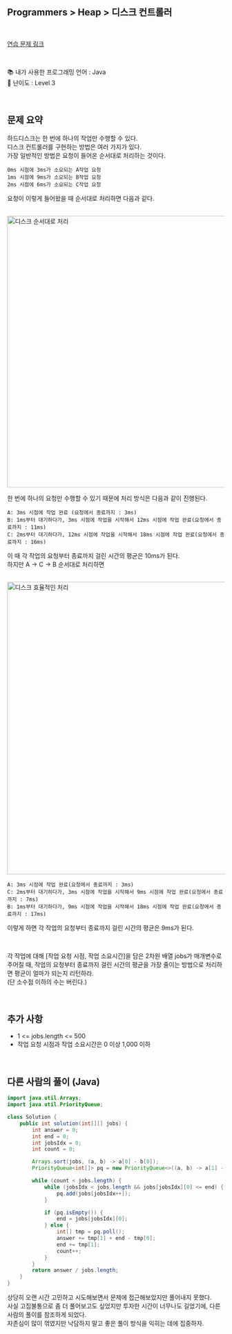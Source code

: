 ## **Programmers > Heap > 디스크 컨트롤러**

</br>

[연습 문제 링크](https://programmers.co.kr/learn/courses/30/lessons/42627)

</br>

📚 내가 사용한 프로그래밍 언어 : Java  
🎢 난이도 : Level 3

</br>

## 문제 요약

하드디스크는 한 번에 하나의 작업만 수행할 수 있다.  
디스크 컨트롤러를 구현하는 방법은 여러 가지가 있다.  
가장 일반적인 방법은 요청이 들어온 순서대로 처리하는 것이다.

```
0ms 시점에 3ms가 소요되는 A작업 요청
1ms 시점에 9ms가 소요되는 B작업 요청
2ms 시점에 6ms가 소요되는 C작업 요청
```

요청이 이렇게 들어왔을 때 순서대로 처리하면 다음과 같다.

</br>

<img width="628" alt="디스크 순서대로 처리" src="https://user-images.githubusercontent.com/75058239/132218836-5699c835-da9e-441e-86a1-da7fc23c5297.png">

</br>

한 번에 하나의 요청만 수행할 수 있기 때문에 처리 방식은 다음과 같이 진행된다.

```
A: 3ms 시점에 작업 완료 (요청에서 종료까지 : 3ms)
B: 1ms부터 대기하다가, 3ms 시점에 작업을 시작해서 12ms 시점에 작업 완료(요청에서 종료까지 : 11ms)
C: 2ms부터 대기하다가, 12ms 시점에 작업을 시작해서 18ms 시점에 작업 완료(요청에서 종료까지 : 16ms)
```

이 때 각 작업의 요청부터 종료까지 걸린 시간의 평균은 10ms가 된다.  
하지만 A → C → B 순서대로 처리하면

</br>

<img width="676" alt="디스크 효율적인 처리" src="https://user-images.githubusercontent.com/75058239/132218853-9c4a685c-36ff-4f05-bb8f-986f127a4415.png">

</br>

```
A: 3ms 시점에 작업 완료(요청에서 종료까지 : 3ms)
C: 2ms부터 대기하다가, 3ms 시점에 작업을 시작해서 9ms 시점에 작업 완료(요청에서 종료까지 : 7ms)
B: 1ms부터 대기하다가, 9ms 시점에 작업을 시작해서 18ms 시점에 작업 완료(요청에서 종료까지 : 17ms)
```

이렇게 하면 각 작업의 요청부터 종료까지 걸린 시간의 평균은 9ms가 된다.

</br>

각 작업에 대해 [작업 요청 시점, 작업 소요시간]을 담은 2차원 배열 jobs가 매개변수로 주어질 때, 작업의 요청부터 종료까지 걸린 시간의 평균을 가장 줄이는 방법으로 처리하면 평균이 얼마가 되는지 리턴하라.  
(단 소수점 이하의 수는 버린다.)

</br>

## 추가 사항

- 1 <= jobs.length <= 500
- 작업 요청 시점과 작업 소요시간은 0 이상 1,000 이하

</br>

## 다른 사람의 풀이 (Java)

```java
import java.util.Arrays;
import java.util.PriorityQueue;

class Solution {
    public int solution(int[][] jobs) {
        int answer = 0;
        int end = 0;
        int jobsIdx = 0;
        int count = 0;

        Arrays.sort(jobs, (a, b) -> a[0] - b[0]);
        PriorityQueue<int[]> pq = new PriorityQueue<>((a, b) -> a[1] - b[1]);

        while (count < jobs.length) {
            while (jobsIdx < jobs.length && jobs[jobsIdx][0] <= end) {
                pq.add(jobs[jobsIdx++]);
            }

            if (pq.isEmpty()) {
                end = jobs[jobsIdx][0];
            } else {
                int[] tmp = pq.poll();
                answer += tmp[1] + end - tmp[0];
                end += tmp[1];
                count++;
            }
        }
        return answer / jobs.length;
    }
}
```

상당히 오랜 시간 고민하고 시도해보면서 문제에 접근해보았지만 풀어내지 못했다.  
사실 고집불통으로 좀 더 풀어보고도 싶었지만 투자한 시간이 너무나도 길었기에, 다른 사람의 풀이를 참조하게 되었다.  
자존심이 많이 꺾였지만 낙담하지 말고 좋은 풀이 방식을 익히는 데에 집중하자.
